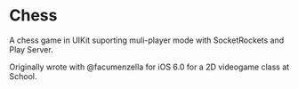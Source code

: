 # Chess

A chess game in UIKit suporting muli-player mode with SocketRockets and Play Server.


Originally wrote with @facumenzella for iOS 6.0 for a 2D videogame class at School.